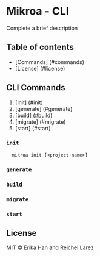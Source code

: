 # Mikroa - CLI

Complete a brief description

## Table of contents

- [Commands] (#commands)
- [License] (#license)

## CLI Commands

1. [init] (#init)
2. [generate] (#generate)
3. [build] (#build)
4. [migrate] (#migrate)
5. [start] (#start)

### `init`

```shell
  mikroa init [<project-name>]
```

### `generate`

### `build`

### `migrate`

### `start`
## License

MIT © Erika Han and Reichel Larez